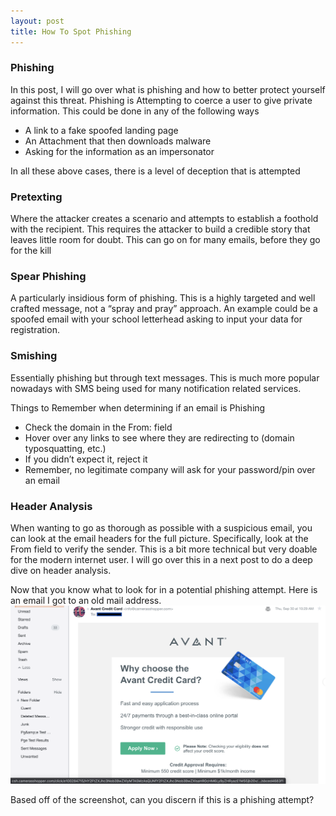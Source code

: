 ```yaml
---
layout: post
title: How To Spot Phishing
---
```


### Phishing
In this post, I will go over what is phishing and how to better protect yourself against this threat. Phishing is Attempting to coerce a user to give private information. This could be done in any of the following ways 

* A link to a fake spoofed landing page 
* An Attachment that then downloads malware 
* Asking for the information as an impersonator 

In all these above cases, there is a level of deception that is attempted 

 
### Pretexting
Where the attacker creates a scenario and attempts to establish a foothold with the recipient. This requires the attacker to build a credible story that leaves little room for doubt. This can go on for many emails, before they go for the kill

### Spear Phishing 
A particularly insidious form of phishing. This is a highly targeted and well crafted message, not a “spray and pray” approach. An example could be a spoofed email with your school letterhead asking to input your data for registration. 

### Smishing
Essentially phishing but through text messages. This is much more popular nowadays with SMS being used for many notification related services.


Things to Remember when determining if an email is Phishing 

* Check the domain in the From: field 
* Hover over any links to see where they are redirecting to (domain typosquatting, etc.)
* If you didn’t expect it, reject it 
* Remember, no legitimate company will ask for your password/pin over an email 


### Header Analysis 

When wanting to go as thorough as possible with a suspicious email, you can look at the email headers for the full picture. Specifically, look at the From field to verify the sender. This is a bit more technical but very doable for the modern internet user. I will go over this in a next post to do a deep dive on header analysis. 

Now that you know what to look for in a potential phishing attempt. Here is an email I got to an old mail address. 
![Example Phish Email](/images/Example_Email.png)
<br>

Based off of the screenshot, can you discern if this is a phishing attempt? 

